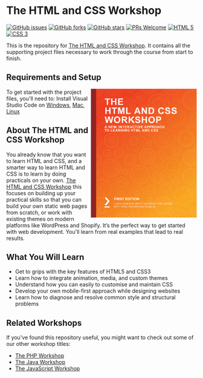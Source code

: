 # The HTML and CSS Workshop
[![GitHub issues](https://img.shields.io/github/issues/PacktWorkshops/The-HTML-and-CSS-Workshop.svg)](https://github.com/PacktWorkshops/The-HTML-and-CSS-Workshop/issues)
[![GitHub forks](https://img.shields.io/github/forks/PacktWorkshops/The-HTML-and-CSS-Workshop.svg)](https://github.com/PacktWorkshops/The-HTML-and-CSS-Workshop/network)
[![GitHub stars](https://img.shields.io/github/stars/PacktWorkshops/The-HTML-and-CSS-Workshop.svg)](https://github.com/PacktWorkshops/The-HTML-and-CSS-Workshop/stargazers)
[![PRs Welcome](https://img.shields.io/badge/PRs-welcome-brightgreen.svg)](https://github.com/PacktWorkshops/The-HTML-and-CSS-Workshop/pulls)
[![HTML 5](https://img.shields.io/badge/HTML-5-blue.svg)](https://dev.w3.org/html5/html-author/)
[![CSS 3](https://img.shields.io/badge/CSS-3-blue.svg)](https://dev.w3.org/html5/html-author/)

This is the repository for [The HTML and CSS Workshop](https://courses.packtpub.com/courses/html-css?utm_source=github&utm_medium=repository&utm_campaign=978-1-83882-453-2&utm_term=HTML%20and%20CSS&utm_content=The%20HTML%20and%20CSS%20Workshop). It contains all the supporting project files necessary to work through the course from start to finish.

## Requirements and Setup
<a href="https://courses.packtpub.com/courses/html-css?utm_source=github&utm_medium=repository&utm_campaign=978-1-83882-453-2&utm_term=HTML%20and%20CSS&utm_content=The%20HTML%20and%20CSS%20Workshop"><img src="https://github.com/PacktWorkshops/Workshop-Covers/blob/master/The%20HTML%20and%20CSS%20Workshop.jpg" alt="The HTML and CSS Workshop" height="340px" width="280px" align="right" this.target="_blank"></a>

To get started with the project files, you'll need to:
Install Visual Studio Code on [Windows](https://code.visualstudio.com/download), [Mac](https://code.visualstudio.com/download), [Linux](https://code.visualstudio.com/download)

## About The HTML and CSS Workshop
You already know that you want to learn HTML and CSS, and a smarter way to learn HTML and CSS is to learn by doing practicals on your own. [The HTML and CSS Workshop](https://courses.packtpub.com/courses/html-css?utm_source=github&utm_medium=repository&utm_campaign=978-1-83882-453-2&utm_term=HTML%20and%20CSS&utm_content=The%20HTML%20and%20CSS%20Workshop) this focuses on building up your practical skills so that you can build your own static web pages from scratch, or work with existing themes on modern platforms like WordPress and Shopify. It’s the perfect way to get started with web development. You'll learn from real examples that lead to real results.

## What You Will Learn
* Get to grips with the key features of HTML5 and CSS3 
* Learn how to integrate animation, media, and custom themes 
* Understand how you can easily to customise and maintain CSS 
* Develop your own mobile-first approach while designing websites 
* Learn how to diagnose and resolve common style and structural problems 

## Related Workshops
If you've found this repository useful, you might want to check out some of our other workshop titles:
* [The PHP Workshop](https://courses.packtpub.com/courses/php?utm_source=github&utm_medium=repository&utm_campaign=9781838648916&utm_term=PHP&utm_content=The%20PHP%20Workshop)
* [The Java Workshop](https://courses.packtpub.com/courses/java?utm_source=github&utm_medium=repository&utm_campaign=9781838986698&utm_term=Java&utm_content=The%20Java%20Workshop)
* [The JavaScript Workshop](https://courses.packtpub.com/courses/javascript?utm_source=github&utm_medium=repository&utm_campaign=978-1-83864-191-7&utm_term=JavaScript&utm_content=The%20JavaScript%20Workshop)
